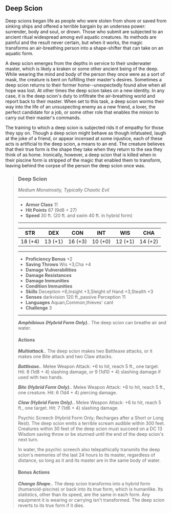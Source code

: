 ## Deep Scion
Deep scions began life as people who were stolen from shore or saved from sinking ships and offered a terrible bargain by an undersea power: surrender, body and soul, or drown. Those who submit are subjected to an ancient ritual widespread among evil aquatic creatures. Its methods are painful and the result never certain, but when it works, the magic transforms an air-breathing person into a shape-shifter that can take on an aquatic form.

A deep scion emerges from the depths in service to their underwater master, which is likely a kraken or some other ancient being of the deep. While wearing the mind and body of the person they once were as a sort of mask, the creature is bent on fulfilling their master's desires. Sometimes a deep scion returns to their former home--unexpectedly found alive when all hope was lost. At other times the deep scion takes on a new identity. In any case, it is the deep scion's duty to infiltrate the air-breathing world and report back to their master. When set to this task, a deep scion worms their way into the life of an unsuspecting enemy as a new friend, a lover, the perfect candidate for a job, or some other role that enables the minion to carry out their master's commands.

The training to which a deep scion is subjected rids it of empathy for those they spy on. Though a deep scion might behave as though infatuated, laugh at the joke of a friend, or appear incensed at some injustice, each of these acts is artificial to the deep scion, a means to an end. The creature believes that their true form is the shape they take when they return to the sea they think of as home. Ironically, however, a deep scion that is killed when in their piscine form is stripped of the magic that enabled them to transform, leaving behind the corpse of the person the deep scion once was.

>### Deep Scion
>*Medium Monstrosity, Typically Chaotic Evil*
>___
>- **Armor Class** 11
>- **Hit Points** 67 (9d8 + 27)
>- **Speed** 30 ft. (20 ft. and swim 40 ft. in hybrid form)
>___
>|**STR**|**DEX**|**CON**|**INT**|**WIS**|**CHA**|
>|:---:|:---:|:---:|:---:|:---:|:---:|
>|18 (+4)|13 (+1)|16 (+3)|10 (+0)|12 (+1)|14 (+2)|
>
>___
>- **Proficiency Bonus** +2
>- **Saving Throws** Wis +3,Cha +4
>- **Damage Vulnerabilities** 
>- **Damage Resistances** 
>- **Damage Immunities** 
>- **Condition Immunities** 
>- **Skills** Deception +6,Insight +3,Sleight of Hand +3,Stealth +3
>- **Senses** darkvision 120 ft.,passive Perception 11
>- **Languages** Aquan,Common,thieves' cant
>- **Challenge** 3
>___
>***Amphibious (Hybrid Form Only).***. The deep scion can breathe air and water.
>
>#### Actions
>***Multiattack.***. The deep scion makes two Battleaxe attacks, or it makes one Bite attack and two Claw attacks.
>
>***Battleaxe.***. Melee Weapon Attack: +6 to hit, reach 5 ft., one target. Hit: 8 (1d8 + 4) slashing damage, or 9 (1d10 + 4) slashing damage if used with two hands.
>
>***Bite (Hybrid Form Only).***. Melee Weapon Attack: +6 to hit, reach 5 ft., one creature. Hit: 6 (1d4 + 4) piercing damage.
>
>***Claw (Hybrid Form Only).***. Melee Weapon Attack: +6 to hit, reach 5 ft., one target. Hit: 7 (1d6 + 4) slashing damage.
>
>Psychic Screech (Hybrid Form Only; Recharges after a Short or Long Rest). The deep scion emits a terrible scream audible within 300 feet. Creatures within 30 feet of the deep scion must succeed on a DC 13 Wisdom saving throw or be stunned until the end of the deep scion's next turn.
>
>In water, the psychic screech also telepathically transmits the deep scion's memories of the last 24 hours to its master, regardless of distance, so long as it and its master are in the same body of water.
>
>#### Bonus Actions
>***Change Shape.***. The deep scion transforms into a hybrid form (humanoid-piscine) or back into its true form, which is humanlike. Its statistics, other than its speed, are the same in each form. Any equipment it is wearing or carrying isn't transformed. The deep scion reverts to its true form if it dies.
>
